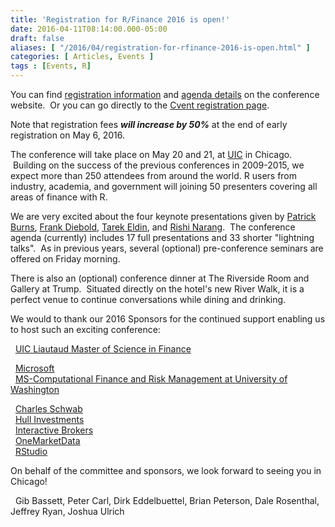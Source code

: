 ```yaml
---
title: 'Registration for R/Finance 2016 is open!'
date: 2016-04-11T08:14:00.000-05:00
draft: false
aliases: [ "/2016/04/registration-for-rfinance-2016-is-open.html" ]
categories: [ Articles, Events ]
tags : [Events, R]
---
```


You can find [registration information](http://www.rinfinance.com/register/) and [agenda details](http://www.rinfinance.com/agenda/) on the conference website.  Or you can go directly to the [Cvent registration page](http://go.uic.edu/rfinance).  
  
Note that registration fees _**will increase by 50%**_ at the end of early registration on May 6, 2016.  
  
The conference will take place on May 20 and 21, at [UIC](http://www.uic.edu/) in Chicago.  Building on the success of the previous conferences in 2009-2015, we expect more than 250 attendees from around the world. R users from industry, academia, and government will joining 50 presenters covering all areas of finance with R.  
  
We are very excited about the four keynote presentations given by [Patrick Burns](http://www.burns-stat.com/), [Frank Diebold](http://www.ssc.upenn.edu/~fdiebold/), [Tarek Eldin](https://www.linkedin.com/in/tarekeldin), and [Rishi Narang](http://www.thequantbook.com/about-the-author.html).  The conference agenda (currently) includes 17 full presentations and 33 shorter "lightning talks".  As in previous years, several (optional) pre-conference seminars are offered on Friday morning.  
  
There is also an (optional) conference dinner at The Riverside Room and Gallery at Trump.  Situated directly on the hotel's new River Walk, it is a perfect venue to continue conversations while dining and drinking.  
  
We would to thank our 2016 Sponsors for the continued support enabling us to host such an exciting conference:  
  
  [UIC Liautaud Master of Science in Finance](http://business.uic.edu/liautaud-programs/masters-finance)  
  
  [Microsoft](http://msdsug.microsoft.com/)  
  [MS-Computational Finance and Risk Management at University of Washington](http://depts.washington.edu/compfin/)  
  
  [Charles Schwab](https://www.schwab.com/)  
  [Hull Investments](http://www.hullinvest.com/HI/)  
  [Interactive Brokers](https://www.interactivebrokers.com/)  
  [OneMarketData](https://www.onetick.com/)  
  [RStudio](https://www.rstudio.com/)  
  
On behalf of the committee and sponsors, we look forward to seeing you in Chicago!  
  
  Gib Bassett, Peter Carl, Dirk Eddelbuettel, Brian Peterson, Dale Rosenthal, Jeffrey Ryan, Joshua Ulrich
